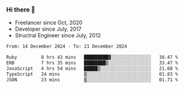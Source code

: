 ### Hi there 👋

- Freelancer since Oct, 2020
- Developer since July, 2017
- Structral Engineer since July, 2012

<!--START_SECTION:waka-->

```txt
From: 14 December 2024 - To: 21 December 2024

Ruby         8 hrs 43 mins   █████████▓░░░░░░░░░░░░░░░   38.47 %
ERB          7 hrs 35 mins   ████████▒░░░░░░░░░░░░░░░░   33.47 %
JavaScript   4 hrs 54 mins   █████▒░░░░░░░░░░░░░░░░░░░   21.68 %
TypeScript   24 mins         ▒░░░░░░░░░░░░░░░░░░░░░░░░   01.83 %
JSON         23 mins         ▒░░░░░░░░░░░░░░░░░░░░░░░░   01.71 %
```

<!--END_SECTION:waka-->
